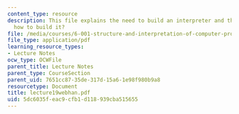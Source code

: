 ```yaml
---
content_type: resource
description: This file explains the need to build an interpreter and then explians
  how to build it?
file: /media/courses/6-001-structure-and-interpretation-of-computer-programs-spring-2005/5dc6035feac9cfb1d118939cba515655_lecture19webhan.pdf
file_type: application/pdf
learning_resource_types:
- Lecture Notes
ocw_type: OCWFile
parent_title: Lecture Notes
parent_type: CourseSection
parent_uid: 7651cc87-35de-317d-15a6-1e98f980b9a8
resourcetype: Document
title: lecture19webhan.pdf
uid: 5dc6035f-eac9-cfb1-d118-939cba515655
---
```

